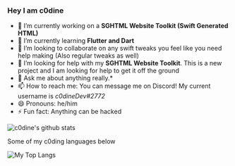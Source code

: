 ### Hey I am c0dine

- 🔭 I’m currently working on a **SGHTML Website Toolkit (Swift Generated HTML)**
- 🌱 I’m currently learning **Flutter and Dart**
- 👯 I’m looking to collaborate on any swift tweaks you feel like you need help making (Also regular tweaks as well)
- 🤔 I’m looking for help with my **SGHTML Website Toolkit**. This is a new project and I am looking for help to get it off the ground
- 💬 Ask me about anything really.*
- 📫 How to reach me: You can message me on Discord! My current username is *c0dineDev#2772*
- 😄 Pronouns: he/him
- ⚡ Fun fact: Anything can be hacked

![c0dine's github stats](https://github-profile-stats.vercel.app/api?username=c0dine&count_private=true&&theme=synthwave&show_icons=true&show_owner)

Some of my c0ding languages below

![My Top Langs](https://github-readme-stats.vercel.app/api/top-langs/?username=c0dine&layout=compact&theme=synthwave&show_owner)

<!--
**c0dine/c0dine** is a ✨ _special_ ✨ repository because its `README.md` (this file) appears on your GitHub profile.

Here are some ideas to get you started:

- 🔭 I’m currently working on ...
- 🌱 I’m currently learning ...
- 👯 I’m looking to collaborate on ...
- 🤔 I’m looking for help with ...
- 💬 Ask me about ...
- 📫 How to reach me: ...
- 😄 Pronouns: ...
- ⚡ Fun fact: ...
-->
